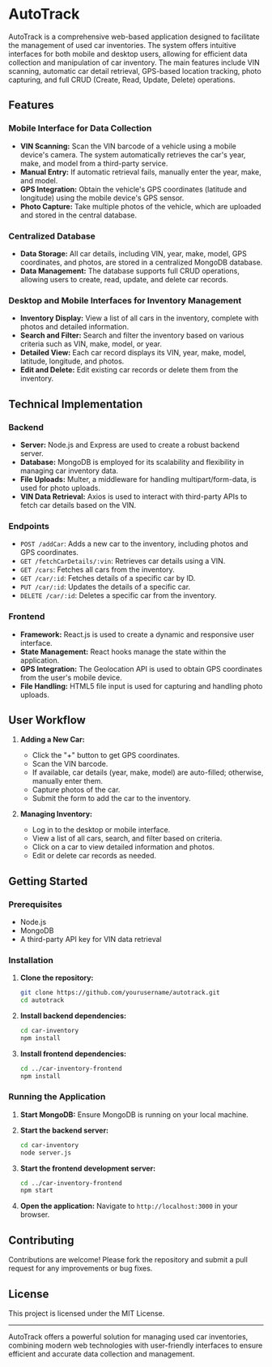 # AutoTrack

AutoTrack is a comprehensive web-based application designed to facilitate the management of used car inventories. The system offers intuitive interfaces for both mobile and desktop users, allowing for efficient data collection and manipulation of car inventory. The main features include VIN scanning, automatic car detail retrieval, GPS-based location tracking, photo capturing, and full CRUD (Create, Read, Update, Delete) operations.

## Features

### Mobile Interface for Data Collection
- **VIN Scanning:** Scan the VIN barcode of a vehicle using a mobile device's camera. The system automatically retrieves the car's year, make, and model from a third-party service.
- **Manual Entry:** If automatic retrieval fails, manually enter the year, make, and model.
- **GPS Integration:** Obtain the vehicle's GPS coordinates (latitude and longitude) using the mobile device's GPS sensor.
- **Photo Capture:** Take multiple photos of the vehicle, which are uploaded and stored in the central database.

### Centralized Database
- **Data Storage:** All car details, including VIN, year, make, model, GPS coordinates, and photos, are stored in a centralized MongoDB database.
- **Data Management:** The database supports full CRUD operations, allowing users to create, read, update, and delete car records.

### Desktop and Mobile Interfaces for Inventory Management
- **Inventory Display:** View a list of all cars in the inventory, complete with photos and detailed information.
- **Search and Filter:** Search and filter the inventory based on various criteria such as VIN, make, model, or year.
- **Detailed View:** Each car record displays its VIN, year, make, model, latitude, longitude, and photos.
- **Edit and Delete:** Edit existing car records or delete them from the inventory.

## Technical Implementation

### Backend
- **Server:** Node.js and Express are used to create a robust backend server.
- **Database:** MongoDB is employed for its scalability and flexibility in managing car inventory data.
- **File Uploads:** Multer, a middleware for handling multipart/form-data, is used for photo uploads.
- **VIN Data Retrieval:** Axios is used to interact with third-party APIs to fetch car details based on the VIN.

### Endpoints
- `POST /addCar`: Adds a new car to the inventory, including photos and GPS coordinates.
- `GET /fetchCarDetails/:vin`: Retrieves car details using a VIN.
- `GET /cars`: Fetches all cars from the inventory.
- `GET /car/:id`: Fetches details of a specific car by ID.
- `PUT /car/:id`: Updates the details of a specific car.
- `DELETE /car/:id`: Deletes a specific car from the inventory.

### Frontend
- **Framework:** React.js is used to create a dynamic and responsive user interface.
- **State Management:** React hooks manage the state within the application.
- **GPS Integration:** The Geolocation API is used to obtain GPS coordinates from the user's mobile device.
- **File Handling:** HTML5 file input is used for capturing and handling photo uploads.

## User Workflow

1. **Adding a New Car:**
   - Click the "+" button to get GPS coordinates.
   - Scan the VIN barcode.
   - If available, car details (year, make, model) are auto-filled; otherwise, manually enter them.
   - Capture photos of the car.
   - Submit the form to add the car to the inventory.

2. **Managing Inventory:**
   - Log in to the desktop or mobile interface.
   - View a list of all cars, search, and filter based on criteria.
   - Click on a car to view detailed information and photos.
   - Edit or delete car records as needed.

## Getting Started

### Prerequisites
- Node.js
- MongoDB
- A third-party API key for VIN data retrieval

### Installation

1. **Clone the repository:**
   ```bash
   git clone https://github.com/yourusername/autotrack.git
   cd autotrack
   ```

2. **Install backend dependencies:**
   ```bash
   cd car-inventory
   npm install
   ```

3. **Install frontend dependencies:**
   ```bash
   cd ../car-inventory-frontend
   npm install
   ```

### Running the Application

1. **Start MongoDB:**
   Ensure MongoDB is running on your local machine.

2. **Start the backend server:**
   ```bash
   cd car-inventory
   node server.js
   ```

3. **Start the frontend development server:**
   ```bash
   cd ../car-inventory-frontend
   npm start
   ```

4. **Open the application:**
   Navigate to `http://localhost:3000` in your browser.

## Contributing

Contributions are welcome! Please fork the repository and submit a pull request for any improvements or bug fixes.

## License

This project is licensed under the MIT License.

---

AutoTrack offers a powerful solution for managing used car inventories, combining modern web technologies with user-friendly interfaces to ensure efficient and accurate data collection and management.
